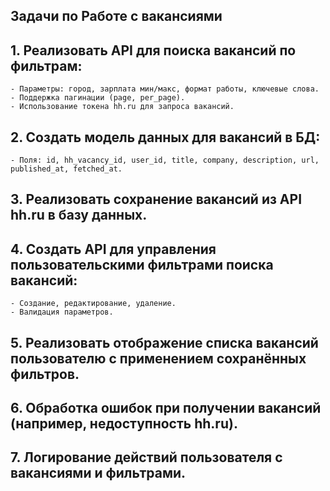 ## Задачи по Работе с вакансиями

## 1. Реализовать API для поиска вакансий по фильтрам:
    - Параметры: город, зарплата мин/макс, формат работы, ключевые слова.
    - Поддержка пагинации (page, per_page).
    - Использование токена hh.ru для запроса вакансий.

## 2. Создать модель данных для вакансий в БД:
    - Поля: id, hh_vacancy_id, user_id, title, company, description, url, published_at, fetched_at.

## 3. Реализовать сохранение вакансий из API hh.ru в базу данных.

## 4. Создать API для управления пользовательскими фильтрами поиска вакансий:
    - Создание, редактирование, удаление.
    - Валидация параметров.

## 5. Реализовать отображение списка вакансий пользователю с применением сохранённых фильтров.

## 6. Обработка ошибок при получении вакансий (например, недоступность hh.ru).

## 7. Логирование действий пользователя с вакансиями и фильтрами.